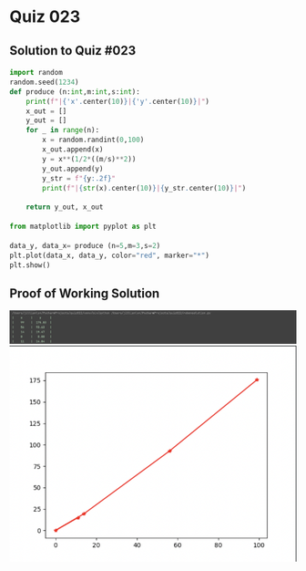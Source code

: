 # Quiz 023

## Solution to Quiz #023

```.py
import random
random.seed(1234)
def produce (n:int,m:int,s:int):
    print(f"|{'x'.center(10)}|{'y'.center(10)}|")
    x_out = []
    y_out = []
    for _ in range(n):
        x = random.randint(0,100)
        x_out.append(x)
        y = x**(1/2*((m/s)**2))
        y_out.append(y)
        y_str = f"{y:.2f}"
        print(f"|{str(x).center(10)}|{y_str.center(10)}|")

    return y_out, x_out

from matplotlib import pyplot as plt

data_y, data_x= produce (n=5,m=3,s=2)
plt.plot(data_x, data_y, color="red", marker="*")
plt.show()
```

## Proof of Working Solution

![](quiz023trial.png)
![](quiz023trial2.png)
